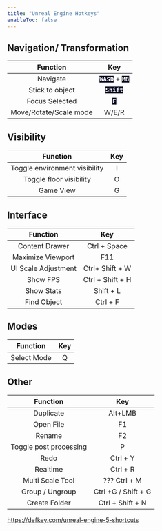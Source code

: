 ```yaml
---
title: "Unreal Engine Hotkeys"
enableToc: false
---
```


<style> code { color: #FFFFFF; background: #0F1128; } </style>

## Navigation/ Transformation
|Function|Key
|:-:|:-:
|Navigate|**`WASD`** + **`MB`**
|Stick to object|**`Shift`**
|Focus Selected|**`F`**
|Move/Rotate/Scale mode|W/E/R


## Visibility
|Function|Key
|:-:|:-:
|Toggle environment visibility|I
|Toggle floor visibility|O
|Game View|G

## Interface
|Function|Key
|:-:|:-:
|Content Drawer|Ctrl + Space
|Maximize Viewport|F11
|UI Scale Adjustment|Ctrl+ Shift + W
|Show FPS|Ctrl + Shift + H
|Show Stats|Shift + L
|Find Object|Ctrl + F

## Modes
|Function|Key
|:-:|:-:
|Select Mode|Q


## Other
|Function|Key
|:-:|:-:
|Duplicate|Alt+LMB
|Open File|F1
|Rename|F2
|Toggle post processing|P
|Redo|Ctrl + Y
|Realtime|Ctrl + R
|Multi Scale Tool|??? Ctrl + M
|Group / Ungroup|Ctrl +G / Shift + G
|Create Folder|Ctrl + Shift + N



https://defkey.com/unreal-engine-5-shortcuts